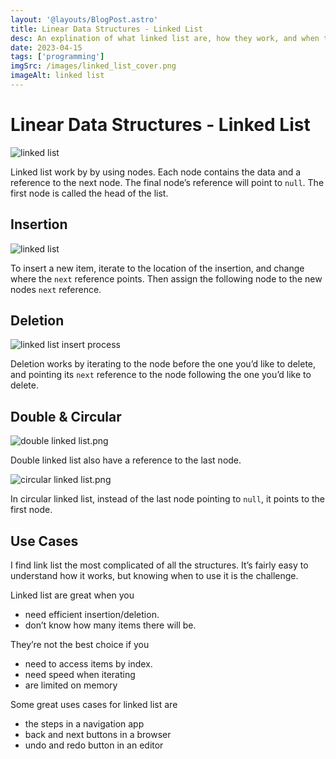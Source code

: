 ```yaml
---
layout: '@layouts/BlogPost.astro'
title: Linear Data Structures - Linked List
desc: An explination of what linked list are, how they work, and when to use them.
date: 2023-04-15
tags: ['programming']
imgSrc: /images/linked_list_cover.png
imageAlt: linked list
---
```


# Linear Data Structures - Linked List

![linked list](/images/linked_list.png)

Linked list work by by using nodes. Each node contains the data and a reference to the next node. The final node’s reference will point to `null`. The first node is called the head of the list.

## Insertion

![linked list](/images/linked_list_insertion.png)

To insert a new item, iterate to the location of the insertion, and change where the `next` reference points. Then assign the following node to the new nodes `next` reference.

## Deletion

![linked list insert process](/images/linked_list_deletion.png)

Deletion works by iterating to the node before the one you’d like to delete, and pointing its `next` reference to the node following the one you’d like to delete.

## Double & Circular

![double linked list.png](/images/linked_list_double.png)

Double linked list also have a reference to the last node.

![circular linked list.png](/images/linked_list_circular.png)

In circular linked list, instead of the last node pointing to `null`, it points to the first node.

## Use Cases

I find link list the most complicated of all the structures. It’s fairly easy to understand how it works, but knowing when to use it is the challenge.

Linked list are great when you

- need efficient insertion/deletion.
- don’t know how many items there will be.

They’re not the best choice if you

- need to access items by index.
- need speed when iterating
- are limited on memory

Some great uses cases for linked list are

- the steps in a navigation app
- back and next buttons in a browser
- undo and redo button in an editor
